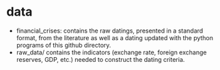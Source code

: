 # data 

- financial_crises: contains the raw datings, presented in a standard format, from the literature as well as a dating updated with the python programs of this github directory.
- raw_data/ contains the indicators (exchange rate, foreign exchange reserves, GDP, etc.) needed to construct the dating criteria.

